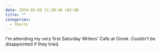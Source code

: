 ```yaml
---
date: 2024-03-09 11:28:46 +01:00
title: ""
categories:
  - Shorts
---
```


I'm attending my very first Saturday Writers' Cafe at Omek. Couldn't be disappointed if they tried.
